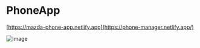 # PhoneApp

[https://mazda-phone-app.netlify.app](https://phone-manager.netlify.app/)

![image](https://github.com/user-attachments/assets/0a2a29a7-fec2-447e-922d-dcf4084e2a29)
